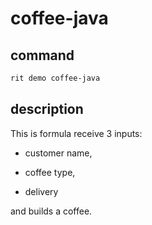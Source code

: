 # coffee-java

## command

```bash
rit demo coffee-java
```

## description

This is formula receive 3 inputs:

- customer name, 

- coffee type, 

- delivery

and builds a coffee.
